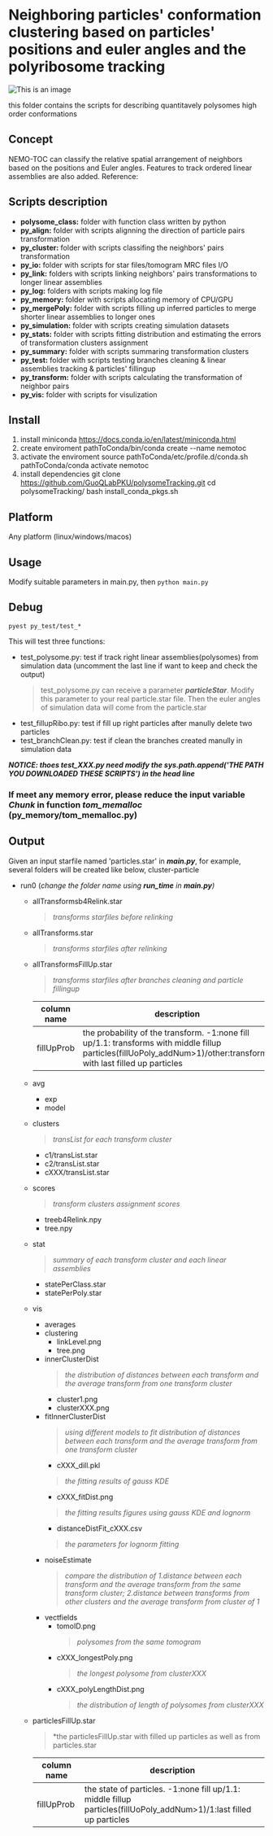 # Neighboring particles' conformation clustering  based on particles' positions and euler angles and the polyribosome tracking
![This is an image](https://github.com/werhoog/polysomeTracking/blob/main/image/concept2.PNG)

this folder contains the scripts for describing quantitavely polysomes high order conformations 
## Concept
NEMO-TOC can classify the relative spatial arrangement of neighbors based on the positions and Euler angles. 
Features to track ordered linear assemblies are also added.
Reference:
## Scripts description
- **polysome_class:** folder with function class written by python
- **py_align:** folder with scripts alignning the direction of particle pairs transformation
- **py_cluster:** folder with scripts classifing the neighbors' pairs transformation
- **py_io:** folder with scripts for star files/tomogram MRC files I/O
- **py_link:** folders with scripts linking neighbors' pairs transformations to longer linear assemblies
- **py_log:** folders with scripts making log file
- **py_memory:** folder with scripts allocating memory of CPU/GPU
- **py_mergePoly:** folder with scripts filling up inferred particles to merge shorter linear assemblies to longer ones
- **py_simulation:** folder with scripts creating simulation datasets 
- **py_stats:** folder with scripts fitting distribution and estimating the errors of transformation clusters assignment
- **py_summary:** folder with scripts summaring transformation clusters
- **py_test:** folder with scripts testing branches cleaning & linear assemblies tracking & particles' fillingup
- **py_transform:** folder with scripts calculating the transformation of neighbor pairs
- **py_vis:** folder with scripts for visulization
## Install
1. install miniconda
    https://docs.conda.io/en/latest/miniconda.html
2. create enviroment
    pathToConda/bin/conda create --name nemotoc
3. activate the enviroment
    source pathToConda/etc/profile.d/conda.sh
    pathToConda/conda activate nemotoc
4. install dependencies 
    git clone https://github.com/GuoQLabPKU/polysomeTracking.git
    cd polysomeTracking/
    bash install_conda_pkgs.sh
## Platform
Any platform (linux/windows/macos)
## Usage
Modify suitable parameters in main.py, then `python main.py`
## Debug
```
pyest py_test/test_*
```
This will test three functions:
- test_polysome.py: test if track right  linear assemblies(polysomes) from simulation data (uncomment the last line if want to keep and check the output)
  > test_polysome.py can receive a parameter ***particleStar***. Modify this parameter to your real particle.star file. Then the euler angles
  > of simulation data will come from the particle.star
- test_fillupRibo.py: test if fill up right particles after manully delete two particles 
- test_branchClean.py: test if clean the branches created manully in simulation data

***NOTICE: thoes test_XXX.py need modify the sys.path.append('THE PATH YOU DOWNLOADED THESE SCRIPTS') in the head line***
### If meet any memory error, please reduce the input variable ***Chunk*** in function ***tom_memalloc*** **(py_memory/tom_memalloc.py)**
## Output 
Given an input starfile named 'particles.star' in ***main.py***, for example, several folders will be created like below,
cluster-particle
  - run0   (*change the folder name using ***run_time*** in **main.py**)*
    - allTransformsb4Relink.star  
      > *transforms starfiles before relinking*
    - allTransforms.star 
      > *transforms starfiles after relinking*
    - allTransformsFillUp.star 
      > *transforms starfiles after branches cleaning and particle fillingup*
      
      | column name | description | 
      | ---- | ---- |
      | fillUpProb | the probability of the transform. -1:none fill up/1.1: transforms with middle fillup particles(fillUoPoly_addNum>1)/other:transforms with last filled up particles| 
    - avg 
      - exp
      - model
    - clusters
      > *transList for each transform cluster*
      - c1/transList.star
      - c2/transList.star
      - cXXX/transList.star
    - scores 
      > *transform clusters assignment scores*
      - treeb4Relink.npy
      - tree.npy
    - stat
      > *summary of each transform cluster and each linear assemblies*
      - statePerClass.star
      - statePerPoly.star   
    - vis
      - averages
      - clustering
        - linkLevel.png
        - tree.png
      - innerClusterDist
        > *the distribution of distances between each transform and the average transform from one transform cluster*
        - cluster1.png
        - clusterXXX.png
      - fitInnerClusterDist
        > *using different models to fit distribution of distances between each transform and the average transform from one transform cluster*
        - cXXX_dill.pkl 
        > *the fitting results of gauss KDE*
        - cXXX_fitDist.png
        > *the fitting results figures using gauss KDE and lognorm*
        - distanceDistFit_cXXX.csv 
        > *the parameters for lognorm fitting*
      - noiseEstimate
        > *compare the distribution of 1.distance between each transform and the average transform from the same transform cluster; 2.distance between transforms from other clusters and the average transform from cluster of 1*
      - vectfields
        - tomoID.png 
          > *polysomes from the same tomogram*
        - cXXX_longestPoly.png
          > *the longest polysome from clusterXXX*
        - cXXX_polyLengthDist.png
          > *the distribution of length of polysomes from clusterXXX*
     - particlesFillUp.star
        > *the particlesFillUp.star with filled up particles as well as from particles.star
        
       | column name | description | 
       | ---- | ---- |
       | fillUpProb | the state of particles. -1:none fill up/1.1: middle fillup particles(fillUoPoly_addNum>1)/1:last filled up particles |
       
